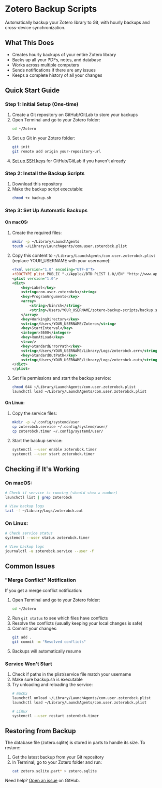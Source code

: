 # Zotero Backup Scripts

Automatically backup your Zotero library to Git, with hourly backups and cross-device synchronization.

## What This Does

- Creates hourly backups of your entire Zotero library
- Backs up all your PDFs, notes, and database
- Works across multiple computers
- Sends notifications if there are any issues
- Keeps a complete history of all your changes

## Quick Start Guide

### Step 1: Initial Setup (One-time)

1. Create a Git repository on GitHub/GitLab to store your backups
2. Open Terminal and go to your Zotero folder:
   ```bash
   cd ~/Zotero
   ```
3. Set up Git in your Zotero folder:
   ```bash
   git init
   git remote add origin your-repository-url
   ```
4. [Set up SSH keys](https://docs.github.com/en/authentication/connecting-to-github-with-ssh) for GitHub/GitLab if you haven't already

### Step 2: Install the Backup Scripts

1. Download this repository
2. Make the backup script executable:
   ```bash
   chmod +x backup.sh
   ```

### Step 3: Set Up Automatic Backups

#### On macOS:

1. Create the required files:
   ```bash
   mkdir -p ~/Library/LaunchAgents
   touch ~/Library/LaunchAgents/com.user.zoterobck.plist
   ```

2. Copy this content to `~/Library/LaunchAgents/com.user.zoterobck.plist` (replace YOUR_USERNAME with your username):
   ```xml
   <?xml version="1.0" encoding="UTF-8"?>
   <!DOCTYPE plist PUBLIC "-//Apple//DTD PLIST 1.0//EN" "http://www.apple.com/DTDs/PropertyList-1.0.dtd">
   <plist version="1.0">
   <dict>
       <key>Label</key>
       <string>com.user.zoterobck</string>
       <key>ProgramArguments</key>
       <array>
           <string>/bin/sh</string>
           <string>/Users/YOUR_USERNAME/zotero-backup-scripts/backup.sh</string>
       </array>
       <key>WorkingDirectory</key>
       <string>/Users/YOUR_USERNAME/Zotero</string>
       <key>StartInterval</key>
       <integer>3600</integer>
       <key>RunAtLoad</key>
       <true/>
       <key>StandardErrorPath</key>
       <string>/Users/YOUR_USERNAME/Library/Logs/zoterobck.err</string>
       <key>StandardOutPath</key>
       <string>/Users/YOUR_USERNAME/Library/Logs/zoterobck.out</string>
   </dict>
   </plist>
   ```

3. Set file permissions and start the backup service:
   ```bash
   chmod 644 ~/Library/LaunchAgents/com.user.zoterobck.plist
   launchctl load ~/Library/LaunchAgents/com.user.zoterobck.plist
   ```

#### On Linux:

1. Copy the service files:
   ```bash
   mkdir -p ~/.config/systemd/user
   cp zoterobck.service ~/.config/systemd/user/
   cp zoterobck.timer ~/.config/systemd/user/
   ```

2. Start the backup service:
   ```bash
   systemctl --user enable zoterobck.timer
   systemctl --user start zoterobck.timer
   ```

## Checking if It's Working

### On macOS:

```bash
# Check if service is running (should show a number)
launchctl list | grep zoterobck

# View backup logs
tail -f ~/Library/Logs/zoterobck.out
```

### On Linux:

```bash
# Check service status
systemctl --user status zoterobck.timer

# View backup logs
journalctl -u zoterobck.service --user -f
```

## Common Issues

### "Merge Conflict" Notification

If you get a merge conflict notification:

1. Open Terminal and go to your Zotero folder:
   ```bash
   cd ~/Zotero
   ```
2. Run `git status` to see which files have conflicts
3. Resolve the conflicts (usually keeping your local changes is safe)
4. Commit your changes:
   ```bash
   git add .
   git commit -m "Resolved conflicts"
   ```
5. Backups will automatically resume

### Service Won't Start

1. Check if paths in the plist/service file match your username
2. Make sure backup.sh is executable
3. Try unloading and reloading the service:
   ```bash
   # macOS
   launchctl unload ~/Library/LaunchAgents/com.user.zoterobck.plist
   launchctl load ~/Library/LaunchAgents/com.user.zoterobck.plist

   # Linux
   systemctl --user restart zoterobck.timer
   ```

## Restoring from Backup

The database file (zotero.sqlite) is stored in parts to handle its size. To restore:

1. Get the latest backup from your Git repository
2. In Terminal, go to your Zotero folder and run:
   ```bash
   cat zotero.sqlite.part* > zotero.sqlite
   ```

Need help? [Open an issue](https://github.com/paulpengtw/zotero-backup-scripts/issues) on GitHub.
